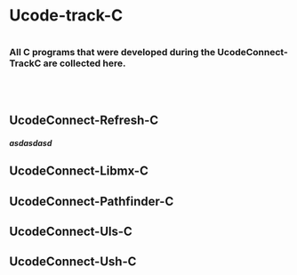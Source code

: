 <h1> Ucode-track-C <h1>

  <h3>All C programs that were developed during the UcodeConnect-TrackC are collected here.</h3>

  <br /> <br />
  <h2> UcodeConnect-Refresh-C </h2>
  <h5>asdasdasd</h5>
  <h2> UcodeConnect-Libmx-C </h2>
  <h2> UcodeConnect-Pathfinder-C </h2>
  <h2> UcodeConnect-Uls-C </h2>
  <h2> UcodeConnect-Ush-C <h2>
